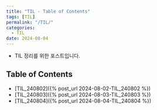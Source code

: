 ```yaml
---
title: "TIL - Table of Contents"
tags: [TIL]
permalink: "/TIL/"
categories:
  - TIL
date: 2024-08-04
---
```


- TIL 정리를 위한 포스트입니다.

## Table of Contents
* [TIL_240802]({% post_url 2024-08-02-TIL_240802 %})
* [TIL_240803]({% post_url 2024-08-03-TIL_240803 %})
* [TIL_240804]({% post_url 2024-08-04-TIL_240804 %})
